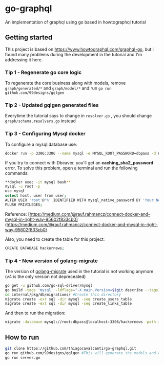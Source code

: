 
# go-graphql
An implementation of graphql using go based in howtographql tutorial

## Getting started
This project is based on https://www.howtographql.com/graphql-go, but i found many problems during the development in the tutorial
and I'm addressing it here.

### Tip 1 - Regenerate go core logic
To regenerate the core business along with models, remove `graph/generated/*` and `graph/model/*` and run `go run github.com/99designs/gqlgen`

### Tip 2 - Updated gqlgen generated files
Everytime the tutorial says to change in `resolver.go` , you should change `graph/schema.resolvers.go` instead

### Tip 3 - Configuring Mysql docker
To configure a mysql database use:
```bash
docker run -p 3306:3306 --name mysql -e MYSQL_ROOT_PASSWORD=dbpass -d mysql:latest
```

If you try to connect with Dbeaver, you'll get an **caching_sha2_password** error. To solve this problem, open a terminal and run the following commands:
```bash
**docker exec -it mysql bash**
mysql -u root -p
use mysql  
select host, user from user;
ALTER USER 'root'@'%' IDENTIFIED WITH mysql_native_password BY 'Your New Strong Password';
FLUSH PRIVILEGES;
```
Reference: [https://medium.com/@rauf.rahmancz/connect-docker-and-mysql-in-right-way-95602f833cb0](https://medium.com/@rauf.rahmancz/connect-docker-and-mysql-in-right-way-95602f833cb0)

Also, you need to create the table for this project:
```bash
CREATE DATABASE hackernews;
```

### Tip 4 - New version of golang-migrate
The version of [golang-migrate](https://github.com/golang-migrate/migrate) used in the tutorial is not working anymore (v4 is the only version not depreceated)
```bash
go get -u github.com/go-sql-driver/mysql
go build -tags 'mysql' -ldflags="-X main.Version=$(git describe --tags)" -o $GOPATH/bin/migrate github.com/golang-migrate/v4/cmd/migrate
cd internal/pkg/db/migrations/ #Create this directory
migrate create -ext sql -dir mysql -seq create_users_table
migrate create -ext sql -dir mysql -seq create_links_table
```
And then to run the migration:
```bash
migrate -database mysql://root:dbpass@localhost:3306/hackernews -path internal/pkg/db/migrations/mysql up
```

## How to run

```bash
git clone https://github.com/thiagocavalcanti/go-graphql.git
go run github.com/99designs/gqlgen #This will generate the models and core graphql logic (generated.go)
go run server.go
```

